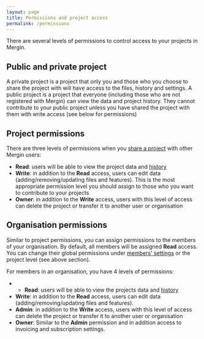 ```yaml
---
layout: page
title: Permissions and project access
permalink: /permissions
---
```


There are several levels of permissions to control access to your projects in Mergin.

## Public and private project

A private project is a project that only you and those who you choose to share the project with will have access to the files, history and settings. A public project is a project that everyone (including those who are not registered with Mergin) can view the data and project history. They cannot contribute to your public project unless you have shared the project with them with write access (see below for permissions)

## Project permissions

There are three levels of permissions when you [share a project](sharing-project) with other Mergin users:

- **Read**: users will be able to view the project data and [history](project-details)
- **Write**: in addition to the **Read** access, users can edit data (adding/removing/updating files and features). This is the most appropriate permission level you should assign to those who you want to contribute to your projects
- **Owner**: in addition to the **Write** access, users with this level of access can delete the project or transfer it to another user or organisation

## Organisation permissions

Similar to project permissions, you can assign permissions to the members of your organisation. By default, all members will be assigned **Read** access. You can change their global permissions under [members' settings](working-with-organisation) or the project level (see above section).

For members in an organisation, you have 4 levels of permissions:

- - **Read**: users will be able to view the projects data and [history](project-details)
- **Write**: in addition to the **Read** access, users can edit data (adding/removing/updating files and features).
- **Admin**: in addition to the **Write** access, users with this level of access can delete the project or transfer it to another user or organisation
- **Owner**:  Similar to the **Admin** permission and in addition access to invoicing and subscription settings.
